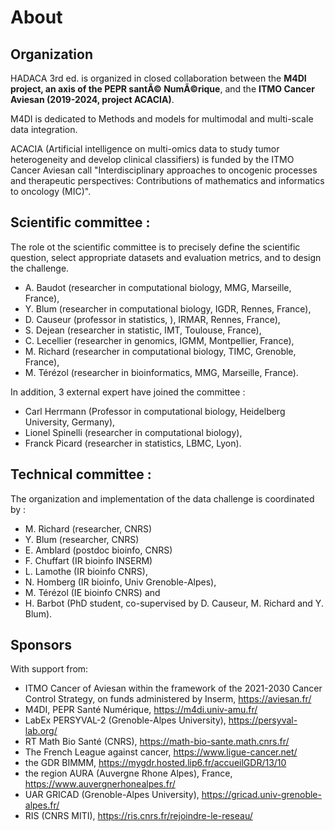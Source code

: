 # About                    
                           
## Organization            
                           
HADACA 3rd ed. is organized in closed collaboration between the **M4DI project, an axis of the PEPR santÃ© NumÃ©rique**, and the **ITMO Cancer Aviesan (2019-2024, project ACACIA)**. 

M4DI is dedicated to Methods and models for multimodal and multi-scale data integration. 

ACACIA (Artificial intelligence on multi-omics data to study tumor heterogeneity and develop clinical classifiers) is funded by the ITMO Cancer Aviesan call "Interdisciplinary approaches to oncogenic processes and therapeutic perspectives: Contributions of mathematics and informatics to oncology (MIC)".  

## Scientific committee : 

The role ot the scientific committee is to precisely define the scientific question, select appropriate datasets and evaluation metrics, and to design the challenge. 

-  A. Baudot (researcher in computational biology, MMG, Marseille, France),
-  Y. Blum (researcher in computational biology, IGDR, Rennes, France),
-  D. Causeur (professor in statistics, ), IRMAR, Rennes, France),
-  S. Dejean (researcher in statistic, IMT, Toulouse, France),
-  C. Lecellier (researcher in genomics, IGMM, Montpellier, France),
-  M. Richard (researcher in computational biology, TIMC, Grenoble, France),
-  M. Térézol (researcher in bioinformatics, MMG, Marseille, France).


In addition, 3 external expert have joined the committee : 

- Carl Herrmann (Professor in computational biology, Heidelberg University, Germany),
- Lionel Spinelli (researcher in computational biology),
- Franck Picard (researcher in statistics, LBMC, Lyon).
  
## Technical committee : 

The organization and implementation of the data challenge is coordinated by :

- M. Richard (researcher, CNRS)
- Y. Blum (researcher, CNRS)
- E. Amblard (postdoc bioinfo, CNRS)
- F. Chuffart (IR bioinfo INSERM)
- L. Lamothe (IR bioinfo CNRS),
- N. Homberg (IR bioinfo, Univ Grenoble-Alpes),
- M. Térézol (IE bioinfo CNRS) and
- H. Barbot (PhD student, co-supervised by D. Causeur, M. Richard and Y. Blum).
                           
## Sponsors                
                           
 With support from:

 - ITMO Cancer of Aviesan within the framework of the 2021-2030 Cancer Control Strategy, on funds administered by Inserm, https://aviesan.fr/
 - M4DI, PEPR Santé Numérique, https://m4di.univ-amu.fr/
 - LabEx PERSYVAL-2 (Grenoble-Alpes University), https://persyval-lab.org/
 - RT Math Bio Santé (CNRS), https://math-bio-sante.math.cnrs.fr/
 - The French League against cancer, https://www.ligue-cancer.net/
 - the GDR BIMMM, https://mygdr.hosted.lip6.fr/accueilGDR/13/10
 - the region AURA (Auvergne Rhone Alpes), France, https://www.auvergnerhonealpes.fr/
 - UAR GRICAD (Grenoble-Alpes University), https://gricad.univ-grenoble-alpes.fr/
 - RIS (CNRS MITI), https://ris.cnrs.fr/rejoindre-le-reseau/
